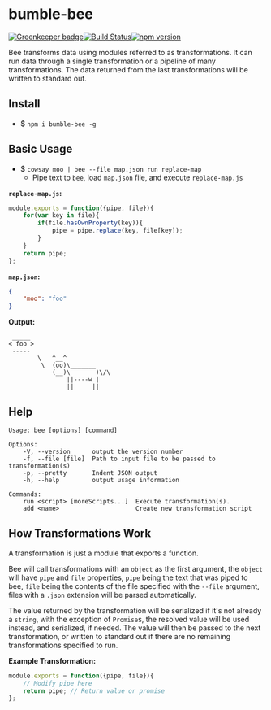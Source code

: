 # bumble-bee

[![Greenkeeper badge](https://badges.greenkeeper.io/imaustink/bumblebee.svg)](https://greenkeeper.io/)[![Build Status](https://travis-ci.org/imaustink/bumblebee.svg)](https://travis-ci.org/imaustink/bumblebee)[![npm version](https://badge.fury.io/js/bumble-bee.svg)](https://www.npmjs.com/package/bumble-bee)

Bee transforms data using modules referred to as transformations. It can run data through a single transformation or a pipeline of many transformations. The data returned from the last transformations will be written to standard out.

## Install

- $ `npm i bumble-bee -g`

## Basic Usage

- $ `cowsay moo | bee --file map.json run replace-map`
	- Pipe text to `bee`, load `map.json` file, and execute `replace-map.js`

__`replace-map.js`:__
```javascript
module.exports = function({pipe, file}){
	for(var key in file){
		if(file.hasOwnProperty(key)){
			pipe = pipe.replace(key, file[key]);
		}
	}
	return pipe;
};
```

__`map.json`:__
```json
{
	"moo": "foo"
}
```

__Output:__
```
 _____
< foo >
 ----- 
        \   ^__^
         \  (oo)\_______
            (__)\       )\/\
                ||----w |
                ||     ||
```

## Help

```
Usage: bee [options] [command]

Options:
	-V, --version      output the version number
	-f, --file [file]  Path to input file to be passed to transformation(s)
	-p, --pretty       Indent JSON output
	-h, --help         output usage information

Commands:
	run <script> [moreScripts...]  Execute transformation(s).
	add <name>                     Create new transformation script
```

## How Transformations Work

A transformation is just a module that exports a function.
 
Bee will call transformations with an `object` as the first argument, the `object` will have `pipe` and `file` properties, `pipe` being the text that was piped to bee, `file` being the contents of the file specified with the `--file` argument, files with a `.json` extension will be parsed automatically.
 
The value returned by the transformation will be serialized if it's not already a `string`, with the exception of `Promise`s, the resolved value will be used instead, and serialized, if needed. The value will then be passed to the next transformation, or written to standard out if there are no remaining transformations specified to run.

__Example Transformation:__
```javascript
module.exports = function({pipe, file}){
	// Modify pipe here
	return pipe; // Return value or promise
};
```
